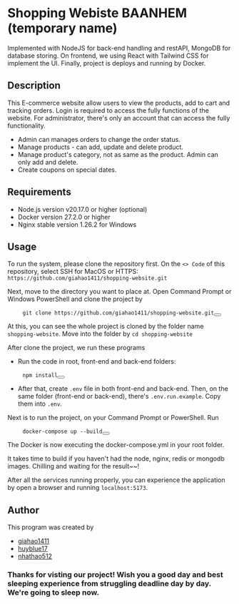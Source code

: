 # Shopping Webiste BAANHEM (temporary name)

Implemented with NodeJS for back-end handling and restAPI, MongoDB for database storing. On frontend, we using React with Tailwind CSS for implement the UI. Finally, project is deploys and running by Docker.

## Description

This E-commerce website allow users to view the products, add to cart and tracking orders. Login is required to access the fully functions of the website.
For administrator, there's only an account that can access the fully functionality. 
- Admin can manages orders to change the order status.
- Manage products - can add, update and delete product.
- Manage product's category, not as same as the product. Admin can only add and delete.
- Create coupons on special dates.

## Requirements

* Node.js version v20.17.0 or higher (optional)
* Docker version 27.2.0 or higher
* Nginx stable version 1.26.2 for Windows

## Usage

To run the system, please clone the repository first. On the ` <> Code ` of this repository, select SSH for MacOS or HTTPS:  ` https://github.com/giahao1411/shopping-website.git `

Next, move to the directory you want to place at. Open Command Prompt or Windows PowerShell and clone the project by

<pre>
    <code id="code">git clone https://github.com/giahao1411/shopping-website.git</code><button class="copy-btn" onclick="copyCode()"></button>
</pre>

At this, you can see the whole project is cloned by the folder name ` shopping-website `. Move into the folder by ` cd shopping-website `

After clone the project, we run these programs

- Run the code in root, front-end and back-end folders:
<pre>
    <code id="code">npm install</code><button class="copy-btn" onclick="copyCode()"></button>
</pre>

- After that, create ` .env ` file in both front-end and back-end. Then, on the same folder (front-end or back-end), there's ` .env.run.example `. Copy them into ` .env `.

Next is to run the project, on your Command Prompt or PowerShell. Run

<pre>
    <code id="code">docker-compose up --build</code><button class="copy-btn" onclick="copyCode()"></button>
</pre>

The Docker is now executing the docker-compose.yml in your root folder.

It takes time to build if you haven't had the node, nginx, redis or mongodb images. Chilling and waiting for the result~~!

After all the services running properly, you can experience the application by open a browser and running ` localhost:5173 `. 

## Author

This program was created by 

* [giahao1411](https://github.com/giahao1411)
* [huyblue17](https://github.com/huyblue17)
* [nhathao512](https://github.com/nhathao512)


### Thanks for visting our project! Wish you a good day and best sleeping experience from struggling deadline day by day. We're going to sleep now.
